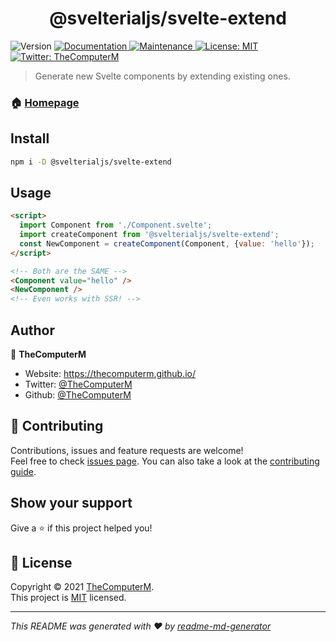 <h1 align="center">@svelterialjs/svelte-extend</h1>
<p>
  <img alt="Version" src="https://img.shields.io/npm/v/@svelterialjs/svelte-extend?cacheSeconds=2592000" />
  <a href="https://github.com/svelterialjs/svelte-extend#readme" target="_blank">
    <img alt="Documentation" src="https://img.shields.io/badge/documentation-yes-brightgreen.svg" />
  </a>
  <a href="https://github.com/svelterialjs/svelte-extend/graphs/commit-activity" target="_blank">
    <img alt="Maintenance" src="https://img.shields.io/badge/Maintained%3F-yes-green.svg" />
  </a>
  <a href="https://github.com/svelterialjs/svelte-extend/blob/master/LICENSE" target="_blank">
    <img alt="License: MIT" src="https://img.shields.io/github/license/TheComputerM/@svelterialjs/svelte-extend" />
  </a>
  <a href="https://twitter.com/TheComputerM" target="_blank">
    <img alt="Twitter: TheComputerM" src="https://img.shields.io/twitter/follow/TheComputerM.svg?style=social" />
  </a>
</p>

> Generate new Svelte components by extending existing ones.

### 🏠 [Homepage](https://github.com/svelterialjs/svelte-extend#readme)

## Install

```sh
npm i -D @svelterialjs/svelte-extend
```

## Usage

```html
<script>
  import Component from './Component.svelte';
  import createComponent from '@svelterialjs/svelte-extend';
  const NewComponent = createComponent(Component, {value: 'hello'});
</script>

<!-- Both are the SAME -->
<Component value="hello" />
<NewComponent />
<!-- Even works with SSR! -->
```

## Author

👤 **TheComputerM**

* Website: https://thecomputerm.github.io/
* Twitter: [@TheComputerM](https://twitter.com/TheComputerM)
* Github: [@TheComputerM](https://github.com/TheComputerM)

## 🤝 Contributing

Contributions, issues and feature requests are welcome!<br />Feel free to check [issues page](https://github.com/svelterialjs/svelte-extend/issues). You can also take a look at the [contributing guide](https://github.com/svelterialjs/svelte-extend/blob/master/CONTRIBUTING.md).

## Show your support

Give a ⭐️ if this project helped you!

## 📝 License

Copyright © 2021 [TheComputerM](https://github.com/TheComputerM).<br />
This project is [MIT](https://github.com/svelterialjs/svelte-extend/blob/master/LICENSE) licensed.

***
_This README was generated with ❤️ by [readme-md-generator](https://github.com/kefranabg/readme-md-generator)_
